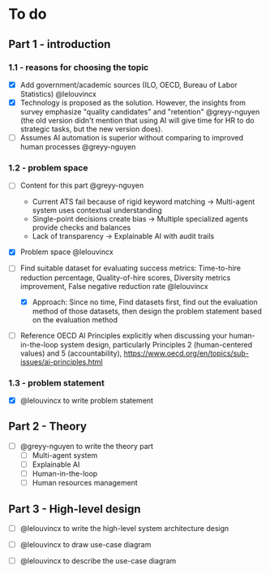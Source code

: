 # To do

## Part 1 - introduction

### 1.1 - reasons for choosing the topic

- [x] Add government/academic sources (ILO, OECD, Bureau of Labor Statistics) @lelouvincx
- [x] Technology is proposed as the solution. However, the insights from survey emphasize "quality candidates" and "retention" @greyy-nguyen (the old version didn't mention that using AI will give time for HR to do strategic tasks, but the new version does).
- [ ] Assumes AI automation is superior without comparing to improved human processes @greyy-nguyen

### 1.2 - problem space

- [ ] Content for this part @greyy-nguyen
  - Current ATS fail because of rigid keyword matching → Multi-agent system uses contextual understanding
  - Single-point decisions create bias → Multiple specialized agents provide checks and balances
  - Lack of transparency → Explainable AI with audit trails

- [x] Problem space @lelouvincx

- [ ] Find suitable dataset for evaluating success metrics: Time-to-hire reduction percentage, Quality-of-hire scores, Diversity metrics improvement, False negative reduction rate @lelouvincx
    - [x] Approach: Since no time, Find datasets first, find out the evaluation method of those datasets, then design the problem statement based on the evaluation method

- [ ] Reference OECD AI Principles explicitly when discussing your human-in-the-loop system design, particularly Principles 2 (human-centered values) and 5 (accountability), https://www.oecd.org/en/topics/sub-issues/ai-principles.html

### 1.3 - problem statement

- [x] @lelouvincx to write problem statement

## Part 2 - Theory

- [ ] @greyy-nguyen to write the theory part
  - [ ] Multi-agent system
  - [ ] Explainable AI
  - [ ] Human-in-the-loop
  - [ ] Human resources management

## Part 3 - High-level design

- [ ] @lelouvincx to write the high-level system architecture design

- [ ] @lelouvincx to draw use-case diagram
- [ ] @lelouvincx to describe the use-case diagram